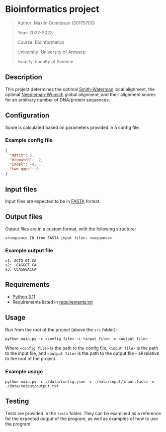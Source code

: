 # Bioinformatics project

> Author: Maxim Gonnissen (S0175700)
>
> Year: 2022-2023
>
> Course: Bioinformatics
> 
> University: University of Antwerp
> 
> Faculty: Faculty of Science

## Description

This project determines the optimal [Smith-Waterman](https://en.wikipedia.org/wiki/Smith%E2%80%93Waterman_algorithm)
local alignment, the optimal [Needleman-Wunsch](https://en.wikipedia.org/wiki/Needleman%E2%80%93Wunsch_algorithm) global
alignment, and their alignment scores for an arbitrary number of DNA/protein sequences.

## Configuration

Score is calculated based on parameters provided in a config file.

### Example config file

```json
{
  "match": 5,
  "mismatch": -2,
  "indel": -4,
  "two gaps": 0
}
```

## Input files

Input files are expected to be in [FASTA](https://en.wikipedia.org/wiki/FASTA_format) format.

## Output files

Output files are in a custom format, with the following structure:

```
s<sequence ID from FASTA input file>: <sequence>
```

### Example output file

```
s1: ACTG.GT.CA
s2: .CAGGGT.CA
s3: CCAGGGACCA
```

## Requirements

- [Python 3.11](https://www.python.org/downloads/release/python-3110/)
- Requirements listed in [requirements.txt](requirements.txt)

## Usage

Run from the root of the project (above the `src` folder):

```shell
python main.py -c <config file> -i <input file> -o <output file>
```

Where `<config file>` is the path to the config file, `<input file>` is the path to the input file, and `<output file>`
is
the path to the output file - all relative to the root of the project.

### Example usage

```shell
python main.py -c ./data/config.json -i ./data/input/input.fasta -o ./data/output/output.txt
```

## Testing

Tests are provided in the `tests` folder. They can be examined as a reference for the expected output of the program,
as well as examples of how to use the program.